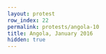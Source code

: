 ```yaml
---
layout: protest
row_index: 22
permalink: protests/angola-10
title: Angola, January 2016
hidden: true
---
```

